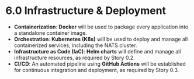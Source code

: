 # **6.0 Infrastructure & Deployment**

* **Containerization**: **Docker** will be used to package every application into a standalone container image.  
* **Orchestration**: **Kubernetes (K8s)** will be used to deploy and manage all containerized services, including the NATS cluster.  
* **Infrastructure as Code (IaC)**: **Helm charts** will define and manage all infrastructure resources, as required by Story 0.2.  
* **CI/CD**: An automated pipeline using **GitHub Actions** will be established for continuous integration and deployment, as required by Story 0.3.
